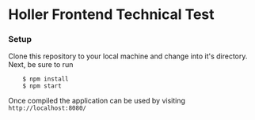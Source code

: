 # Holler Frontend Technical Test

### Setup
Clone this repository to your local machine and change into it's directory.
Next, be sure to run

```
	$ npm install
	$ npm start
```

Once compiled the application can be used by visiting `http://localhost:8080/`
